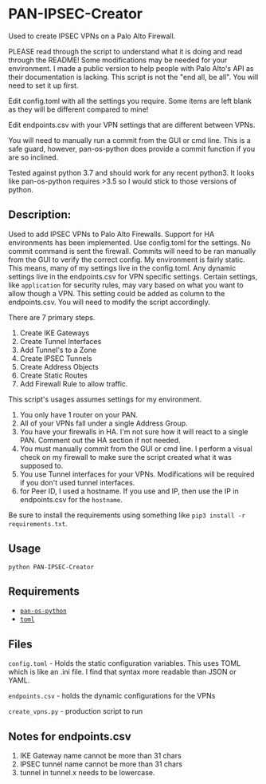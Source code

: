 # PAN-IPSEC-Creator

Used to create IPSEC VPNs on a Palo Alto Firewall.

PLEASE read through the script to understand what it is doing and read through the README! Some modifications may be needed for your environment. I made a public version to help people with Palo Alto's API as their documentation is lacking. This script is not the "end all, be all". You will need to set it up first.

Edit config.toml with all the settings you require. Some items are left blank as they will be different compared to mine!

Edit endpoints.csv with your VPN settings that are different between VPNs.

You will need to manually run a commit from the GUI or cmd line. This is a safe guard, however, pan-os-python does provide a commit function if you are so inclined.

Tested against python 3.7 and should work for any recent python3. It looks like pan-os-python requires >3.5 so I would stick to those versions of python.

## Description:
Used to add IPSEC VPNs to Palo Alto Firewalls. Support for HA environments has been implemented. Use config.toml for the settings. No commit command is sent the firewall. Commits will need to be ran manually from the GUI to verify the correct config. My environment is fairly static. This means, many of my settings live in the config.toml. Any dynamic settings live in the endpoints.csv for VPN specific settings. Certain settings, like `application` for security rules, may vary based on what you want to allow though a VPN. This setting could be added as column to the endpoints.csv. You will need to modify the script accordingly. 

There are 7 primary steps.

1. Create IKE Gateways
2. Create Tunnel Interfaces
3. Add Tunnel's to a Zone
4. Create IPSEC Tunnels
5. Create Address Objects
6. Create Static Routes
7. Add Firewall Rule to allow traffic.

This script's usages assumes settings for my environment. 

1. You only have 1 router on your PAN.
2. All of your VPNs fall under a single Address Group.
3. You have your firewalls in HA. I'm not sure how it will react to a single PAN. Comment out the HA section if not needed.
4. You must manually commit from the GUI or cmd line. I perform a visual check on my firewall to make sure the script created what it was supposed to.
5. You use Tunnel interfaces for your VPNs. Modifications will be required if you don't used tunnel interfaces.
6. for Peer ID, I used a hostname. If you use and IP, then use the IP in endpoints.csv for the `hostname`.

Be sure to install the requirements using something like `pip3 install -r requirements.txt`.

## Usage
`python PAN-IPSEC-Creator`

## Requirements
* [`pan-os-python`](https://github.com/PaloAltoNetworks/pan-os-python)
* [`toml`](https://github.com/uiri/toml)

## Files
`config.toml` - Holds the static configuration variables. This uses TOML which is like an .ini file. I find that syntax more readable than JSON or YAML.

`endpoints.csv` - holds the dynamic configurations for the VPNs

`create_vpns.py` - production script to run

## Notes for endpoints.csv
1. IKE Gateway name cannot be more than 31 chars
2. IPSEC tunnel name cannot be more than 31 chars
3. tunnel in tunnel.x needs to be lowercase.

